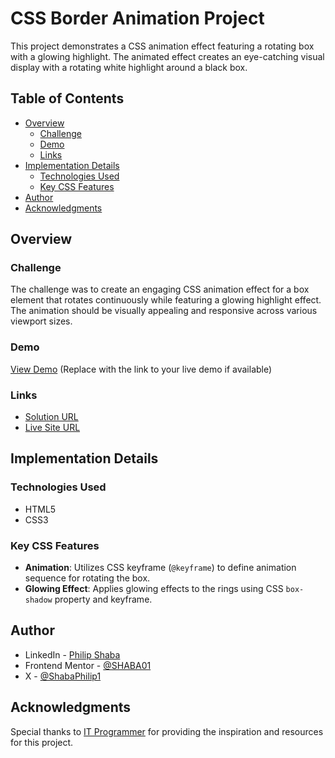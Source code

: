 # CSS Border Animation Project

This project demonstrates a CSS animation effect featuring a rotating box with a glowing highlight. The animated effect creates an eye-catching visual display with a rotating white highlight around a black box.

## Table of Contents

- [Overview](#overview)
  - [Challenge](#challenge)
  - [Demo](#demo)
  - [Links](#links)
- [Implementation Details](#implementation-details)
  - [Technologies Used](#technologies-used)
  - [Key CSS Features](#key-css-features)
- [Author](#author)
- [Acknowledgments](#acknowledgments)

## Overview

### Challenge

The challenge was to create an engaging CSS animation effect for a box element that rotates continuously while featuring a glowing highlight effect. The animation should be visually appealing and responsive across various viewport sizes.

### Demo

[View Demo](#) (Replace with the link to your live demo if available)

### Links

- [Solution URL](https://github.com/SHABA01/css-border-animation)
- [Live Site URL](https://shaba01.github.io/css-border-animation)

## Implementation Details

### Technologies Used

- HTML5
- CSS3

### Key CSS Features

- **Animation**: Utilizes CSS keyframe (`@keyframe`) to define animation sequence for rotating the box.
- **Glowing Effect**: Applies glowing effects to the rings using CSS `box-shadow` property and keyframe.

## Author

- LinkedIn - [Philip Shaba](https://www.linkedin.com/in/philip-shaba-0879a5150)
- Frontend Mentor - [@SHABA01](https://www.frontendmentor.io/profile/SHABA01)
- X - [@ShabaPhilip1](https://www.twitter.com/ShabaPhilip1)

## Acknowledgments

Special thanks to [IT Programmer](https://www.youtube.com/@itprogrammer01) for providing the inspiration and resources for this project.